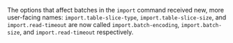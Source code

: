 The options that affect batches in the `import` command received new, more
user-facing names: `import.table-slice-type`, `import.table-slice-size`, and
`import.read-timeout` are now called `import.batch-encoding`,
`import.batch-size`, and `import.read-timeout` respectively.
